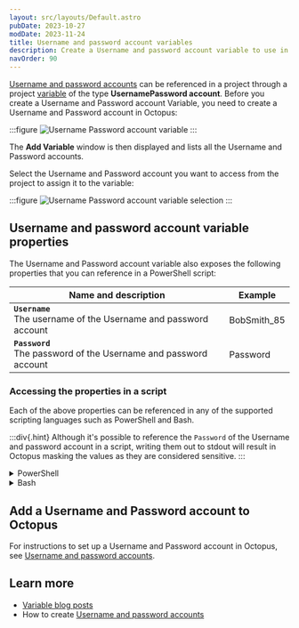 ```yaml
---
layout: src/layouts/Default.astro
pubDate: 2023-10-27
modDate: 2023-11-24
title: Username and password account variables
description: Create a Username and password account variable to use in any deployment step
navOrder: 90
---
```


[Username and password accounts](/docs/infrastructure/accounts/username-and-password/) can be referenced in a project through a project [variable](/docs/projects/variables) of the type **UsernamePassword account**. Before you create a Username and Password account Variable, you need to create a Username and Password account in Octopus:

:::figure
![Username Password account variable](/docs/projects/variables/images/username-password-account-variable.png)
:::

The **Add Variable** window is then displayed and lists all the Username and Password accounts.

Select the Username and Password account you want to access from the project to assign it to the variable:

:::figure
![Username Password account variable selection](/docs/projects/variables/images/username-password-account-variable-selection.png)
:::


## Username and password account variable properties

The Username and Password account variable also exposes the following properties that you can reference in a PowerShell script:

| Name and description                                                   | Example     |
|------------------------------------------------------------------------|-------------|
| **`Username`** <br/> The username of the Username and password account | BobSmith_85 | 
| **`Password`** <br/> The password of the Username and password account | Password | 

### Accessing the properties in a script

Each of the above properties can be referenced in any of the supported scripting languages such as PowerShell and Bash.

:::div{.hint}
Although it's possible to reference the `Password` of the Username and password account in a script, writing them out to stdout will result in Octopus masking the values as they are considered sensitive.
:::

<details data-group="project-variables-username-password-account-variables">
<summary>PowerShell</summary>

```powershell
# For an account with a variable name of 'username password account'

# Using $OctopusParameters
Write-Host 'UsernamePasswordAccount.Id=' $OctopusParameters["username password account"]
Write-Host 'UsernamePassword.Username=' $OctopusParameters["username password account.Username"]
$PasswordValue = $OctopusParameters["username password account.Password"]

# Directly as a variable
Write-Host 'UsernamePassword.Id=' #{username password account}
Write-Host 'UsernamePassword.Username=' #{username password account.Username}
$PasswordValue = "#{username password account.Password}"
```

</details>
<details data-group="project-variables-username-password-account-variables">
<summary>Bash</summary>

```bash
# For an account with a variable name of 'username password account'

id=$(get_octopusvariable "username password account")
username=$(get_octopusvariable "username password.Username")
password=$(get_octopusvariable "username password.Password")
echo "Username Password Account Id is: $id"
echo "Username Password Account Username is: $username"
```

</details>

## Add a Username and Password account to Octopus

For instructions to set up a Username and Password account in Octopus, see [Username and password accounts](/docs/infrastructure/accounts/username-and-password).

## Learn more

- [Variable blog posts](https://octopus.com/blog/tag/variables)
- How to create [Username and password accounts](/docs/infrastructure/accounts/username-and-password)
